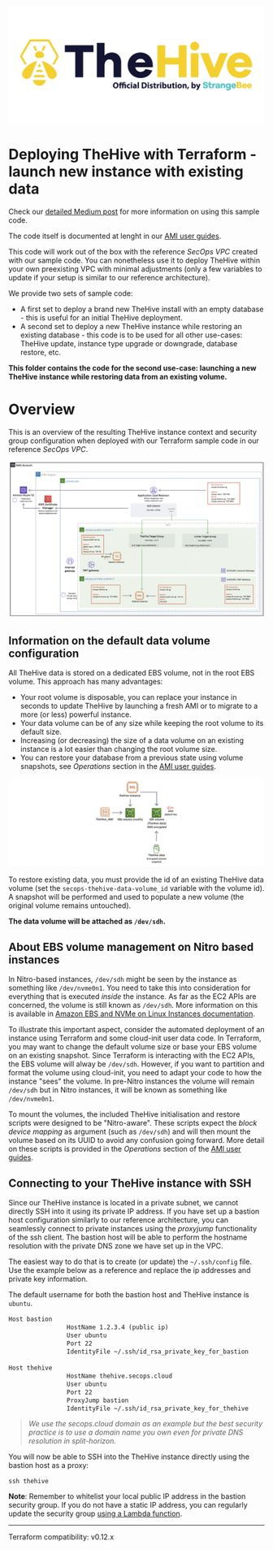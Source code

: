 ![TheHive official distribution](assets/logo-ami-thehive.png)

# Deploying TheHive with Terraform - launch new instance with existing data

Check our [detailed Medium post]() for more information on using this sample code.

The code itself is documented at lenght in our [AMI user guides](https://strangebee.com/aws).

This code will work out of the box with the reference *SecOps VPC* created with our sample code. You can nonetheless use it to deploy TheHive within your own preexisting VPC with minimal adjustments (only a few variables to update if your setup is similar to our reference architecture).

We provide two sets of sample code:

+ A first set to deploy a brand new TheHive install with an empty database - this is useful for an initial TheHive deployment.
+ A second set to deploy a new TheHive instance while restoring an existing database - this code is to be used for all other use-cases: TheHive update, instance type upgrade or downgrade, database restore, etc.

**This folder contains the code for the second use-case: launching a new TheHive instance while restoring data from an existing volume.**

# Overview

This is an overview of the resulting TheHive instance context and security group configuration when deployed with our Terraform sample code in our reference *SecOps VPC*.

![TheHive deployed in our SecOps reference architecture VPC with a public-facing Application Load Balancer](assets/ALB-TH.png)

## Information on the default data volume configuration
All TheHive data is stored on a dedicated EBS volume, not in the root EBS volume. This approach has many advantages:

+ Your root volume is disposable, you can replace your instance in seconds to update TheHive by launching a fresh AMI or to migrate to a more (or less) powerful instance.
+ Your data volume can be of any size while keeping the root volume to its default size. 
+ Increasing (or decreasing) the size of a data volume on an existing instance is a lot easier than changing the root volume size.
+ You can restore your database from a previous state using volume snapshots, see *Operations* section in the [AMI user guides](https://strangebee.com/aws). 

![TheHive data volume](assets/RestoreInstall-TH.png)

To restore existing data, you must provide the id of an existing TheHive data volume (set the `secops-thehive-data-volume_id` variable with the volume id). A snapshot will be performed and used to populate a new volume (the original volume remains untouched).

**The data volume will be attached as `/dev/sdh`.**

## About EBS volume management on Nitro based instances

In Nitro-based instances, `/dev/sdh` might be seen by the instance as something like `/dev/nvme0n1`. You need to take this into consideration for everything that is executed *inside* the instance. As far as the EC2 APIs are concerned, the volume is still known as `/dev/sdh`. More information on this is available in [Amazon EBS and NVMe on Linux Instances documentation](https://docs.aws.amazon.com/AWSEC2/latest/UserGuide/nvme-ebs-volumes.html#identify-nvme-ebs-device).

To illustrate this important aspect, consider the automated deployment of an instance using Terraform and some cloud-init user data code. In Terraform, you may want to change the default volume size or base your EBS volume on an existing snapshot. Since Terraform is interacting with the EC2 APIs, the EBS volume will alway be `/dev/sdh`. However, if you want to partition and format the volume using cloud-init, you need to adapt your code to how the instance "sees" the volume. In pre-Nitro instances the volume will remain `/dev/sdh` but in Nitro instances, it will be known as something like `/dev/nvme0n1`. 

To mount the volumes, the included TheHive initialisation and restore scripts were designed to be "Nitro-aware". These scripts expect the *block device mapping* as argument (such as `/dev/sdh`) and will then mount the volume based on its UUID to avoid any confusion going forward. More detail on these scripts is provided in the *Operations* section of the [AMI user guides](https://strangebee.com/aws).

## Connecting to your TheHive instance with SSH
Since our TheHive instance is located in a private subnet, we cannot directly SSH into it using its private IP address. If you have set up a bastion host configuration similarly to our reference architecture, you can seamlessly connect to private instances using the *proxyjump* functionality of the ssh client. The bastion host will be able to perform the hostname resolution with the private DNS zone we have set up in the VPC.

The easiest way to do that is to create (or update) the `~/.ssh/config` file. Use the example below as a reference and replace the ip addresses and private key information.

The default username for both the bastion host and TheHive instance is `ubuntu`.

```
Host bastion
				HostName 1.2.3.4 (public ip)
				User ubuntu
				Port 22
				IdentityFile ~/.ssh/id_rsa_private_key_for_bastion

Host thehive
				HostName thehive.secops.cloud
				User ubuntu
				Port 22
				ProxyJump bastion
				IdentityFile ~/.ssh/id_rsa_private_key_for_thehive
```

> *We use the secops.cloud domain as an example but the best security practice is to use a domain name you own even for private DNS resolution in split-horizon.*

You will now be able to SSH into the TheHive instance directly using the bastion host as a proxy:

```
ssh thehive 
```

**Note**: Remember to whitelist your local public IP address in the bastion security group. If you do not have a static IP address, you can regularly update the security group [using a Lambda function](https://medium.com/@griggheo/modifying-ec2-security-groups-via-aws-lambda-functions-115a1828cdb6).

---
Terraform compatibility: v0.12.x